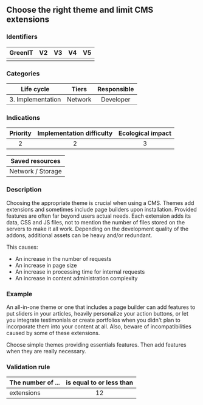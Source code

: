 ## Choose the right theme and limit CMS extensions

### Identifiers

| GreenIT | V2  | V3  | V4  | V5  |
| :-----: | :-: | :-: | :-: | :-: |
|         |     |     |     |     |

### Categories

|    Life cycle     |  Tiers  | Responsible |
| :---------------: | :-----: | :---------: |
| 3. Implementation | Network |  Developer  |

### Indications

| Priority | Implementation difficulty | Ecological impact |
| :------: | :-----------------------: | :---------------: |
|    2     |             2             |         3         |

|  Saved resources  |
| :---------------: |
| Network / Storage |

### Description

Choosing the appropriate theme is crucial when using a CMS. Themes add extensions and sometimes include page builders upon installation. Provided features are often far beyond users actual needs. Each extension adds its data, CSS and JS files, not to mention the number of files stored on the servers to make it all work. Depending on the development quality of the addons, additional assets can be heavy and/or redundant.

This causes:

- An increase in the number of requests
- An increase in page size
- An increase in processing time for internal requests
- An increase in content administration complexity

### Example

An all-in-one theme or one that includes a page builder can add features to put sliders in your articles, heavily personalize your action buttons, or let you integrate testimonials or create portfolios when you didn't plan to incorporate them into your content at all. Also, beware of incompatibilities caused by some of these extensions.

Choose simple themes providing essentials features. Then add features when they are really necessary.

### Validation rule

| The number of ... | is equal to or less than |
| ----------------- | :----------------------: |
| extensions        |            12            |
